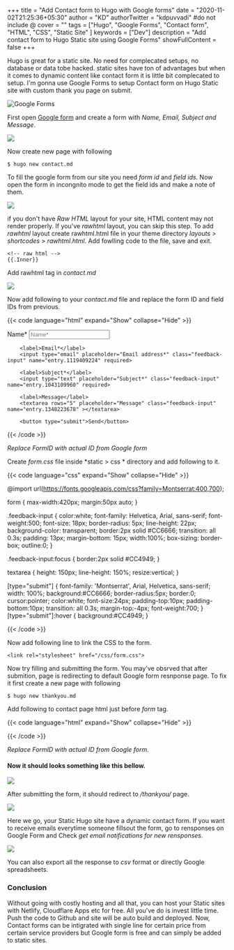+++
title = "Add Contact form to Hugo with Google forms"
date = "2020-11-02T21:25:36+05:30"
author = "KD"
authorTwitter = "kdpuvvadi" #do not include @
cover = ""
tags = ["Hugo", "Google Forms", "Contact form", "HTML", "CSS", "Static Site" ]
keywords = ["Dev"]
description = "Add contact form to Hugo Static site using Google Forms"
showFullContent = false
+++

Hugo is great for a static site. No need for complecated setups, no database or data tobe hacked. static sites have ton of advantages but when it comes to dynamic content like contact form it is little bit complecated to setup. I'm gonna use Google Forms to setup Contact form on Hugo Static site with custom thank you page on submit.

![Google Forms](/image/google-forms.jpg)

First open [Google form](https://www.google.com/forms/about/) and create a form with *Name, Email, Subject and Message*.

![](/image/contact-form-google-form-fields.png)


Now create new page with following

````
$ hugo new contact.md
````
To fill the google form from our site you need *form id* and *field ids*. Now open the form in incongnito mode to get the field ids and make a note of them.

![](/image/google-form-fields.png)

if you don't have *Raw HTML* layout for your site, HTML content may not render properly. If you've *rawhtml* layout, you can skip this step.
To add *rawhtml* layout create rawhtml.html file in your theme directory *layouts > shortcodes > rawhtml.html*. Add fowlling code to the file, save and exit. 

````
<!-- raw html -->
{{.Inner}}
````
Add rawhtml tag in *contact.md*

![](/image/rawhtml.jpg)

Now add following to your *contact.md* file and replace the form ID and field IDs from previous. 

{{< code language="html"  expand="Show" collapse="Hide" >}}

<form action="https://docs.google.com/forms/d/e/<formID/formResponse" method="post" target="hidden_iframe" onsubmit="submitted=true">
        <label>Name*</label>
        <input type="text" placeholder="Name*" class="feedback-input" name="entry.719211028" required>

        <label>Email*</label>
        <input type="email" placeholder="Email address*" class="feedback-input" name="entry.1119409224" required>

        <label>Subject*</label>
        <input type="text" placeholder="Subject*" class="feedback-input" name="entry.1043109960" required>
    
        <label>Message</label>
        <textarea rows="5" placeholder="Message" class="feedback-input" name="entry.1348223678" ></textarea>
    
        <button type="submit">Send</button>
</form>

{{< /code >}}

*Replace FormID with actual ID from Google form*

Create *form.css* file inside *static > css * directory and add following to it.

{{< code language="css" expand="Show" collapse="Hide"  >}}

@import url(https://fonts.googleapis.com/css?family=Montserrat:400,700);

form { max-width:420px; margin:50px auto; }

.feedback-input {
color:white;
font-family: Helvetica, Arial, sans-serif;
font-weight:500;
font-size: 18px;
border-radius: 5px;
line-height: 22px;
background-color: transparent;
border:2px solid #CC6666;
transition: all 0.3s;
padding: 13px;
margin-bottom: 15px;
width:100%;
box-sizing: border-box;
outline:0;
}

.feedback-input:focus { border:2px solid #CC4949; }

textarea {
height: 150px;
line-height: 150%;
resize:vertical;
}

[type="submit"] {
font-family: 'Montserrat', Arial, Helvetica, sans-serif;
width: 100%;
background:#CC6666;
border-radius:5px;
border:0;
cursor:pointer;
color:white;
font-size:24px;
padding-top:10px;
padding-bottom:10px;
transition: all 0.3s;
margin-top:-4px;
font-weight:700;
}
[type="submit"]:hover { background:#CC4949; }

{{< /code >}}


Now add following line to link the CSS to the form. 

````
<link rel="stylesheet" href="/css/form.css">
````

Now try filling and submitting the form. You may've obsrved that after submition, page is redirecting to default Google form resnponse page. To fix it first create a new page with following

````
$ hugo new thankyou.md
````
Add following to contact page html just before *form* tag.

{{< code language="html"  expand="Show" collapse="Hide" >}}
<script type="text/javascript">var submitted=false;</script>
<iframe name="hidden_iframe" id="hidden_iframe" style="display:none;" 
onload="if(submitted) {window.location='/thankyou';}"></iframe>

<form action="https://docs.google.com/forms/d/e/<formID>/formResponse" 
method="post" target="hidden_iframe" onsubmit="submitted=true;">
</form>
{{< /code >}}

*Replace FormID with actual ID from Google form*.

#### Now it should looks something like this bellow.

![](/image/contact-form.jpg)

After submitting the form, it should redirect to */thankyou/* page.

![](/image/contact-res.png)

Here we go, your Static Hugo site have a dynamic contact form. If you want to receive emails everytime someone fillsout the form, go to rensponses on Google Form and Check *get email notifications for new rensponses*. 

![](/image/google-form-res-email.jpg)

You can also export all the response to *csv* format or directly Google spreadsheets. 

### Conclusion

Without going with costly hosting and all that, you can host your Static sites with Netlify, Cloudflare Apps etc for free. All you've do is invest little time. Push the code to Github and site will be auto build and deployed. Now, Contact forms can be intigrated with single line for certain price from certain service providers but Google form is free and can simply be added to static sites. 